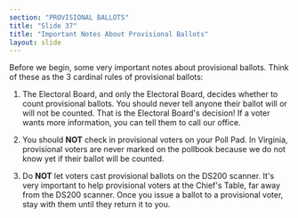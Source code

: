 ```yaml
---
section: "PROVISIONAL BALLOTS"
title: "Slide 37"
title: "Important Notes About Provisional Ballots"
layout: slide
---
```


Before we begin, some very important notes about provisional ballots. Think of these as the 3 cardinal rules of provisional ballots:

1. The Electoral Board, and only the Electoral Board, decides whether to count provisional ballots. You should never tell anyone their ballot will or will not be counted. That is the Electoral Board's decision! If a voter wants more information, you can tell them to call our office.

2. You should **NOT** check in provisional voters on your Poll Pad. In Virginia, provisional voters are never marked on the pollbook because we do not know yet if their ballot will be counted.

3. Do **NOT** let voters cast provisional ballots on the DS200 scanner. It's very important to help provisional voters at the Chief's Table, far away from the DS200 scanner. Once you issue a ballot to a provisional voter, stay with them until they return it to you.

